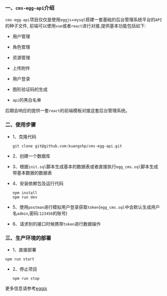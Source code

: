 ### 一、`cms-egg-api`介绍

`cms-egg-api`项目仅仅是使用`eggjs`+`mysql`搭建一套基础的后台管理系统平台的`API`的种子文件, 前端可以使用`vue`或者`react`进行对接,提供基本功能包括如下:

- 用户管理
- 角色管理
- 资源管理
- 上传附件
- 用户登录
- 图形验证码的生成

- `api`的黑白名单

后期会响应的提供一套`react`的前端模板对接这套后台管理系统。

### 二、使用步骤

- 1、克隆代码

  ```shell
  git clone git@github.com:kuangshp/cms-egg-api.git
  ```

- 2、创建一个数据库
- 3、根据`init.sql`脚本生成基本的数据表或者直接执行`egg_cms.sql`脚本生成带基本数据的数据表
- 4、安装依赖包及运行代码

  ```shell
  npm install
  npm run dev
  ```

- 5、使用`postman`进行模拟用户登录获取`token`(`egg_cms.sql`中会默认生成用户名`admin`,密码:`123456`的账号)
- 6、请求别的接口时候携带`token`进行数据操作

### 三、生产环境的部署

- 1、直接部署

```shell
npm run start
```

- 2、停止项目

  ```shell
  npm run stop
  ```

更多信息请参考[eggjs](https://eggjs.org)
